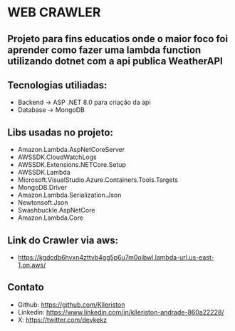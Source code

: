 # WEB CRAWLER 

## Projeto para fins educatios onde o maior foco foi aprender como fazer uma lambda function utilizando dotnet com a api publica WeatherAPI

## Tecnologias utiliadas:
- Backend -> ASP .NET 8.0 para criação da api
- Database -> MongoDB
  
## Libs usadas no projeto:
- Amazon.Lambda.AspNetCoreServer
- AWSSDK.CloudWatchLogs
- AWSSDK.Extensions.NETCore.Setup
- AWSSDK.Lambda
- Microsoft.VisualStudio.Azure.Containers.Tools.Targets
- MongoDB.Driver
- Amazon.Lambda.Serialization.Json
- Newtonsoft.Json
- Swashbuckle.AspNetCore
- Amazon.Lambda.Core


## Link do Crawler via aws:
- https://kgdcdb6hvxn4zttvb4gg5p6u7m0oibwl.lambda-url.us-east-1.on.aws/

## Contato
- Github: https://github.com/Klleriston
- Linkedin: https://www.linkedin.com/in/klleriston-andrade-860a22228/
- X: https://twitter.com/devkekz
